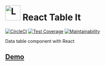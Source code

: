 <h1><img src="https://user-images.githubusercontent.com/9393444/64570426-809f0a00-d358-11e9-9f2d-70c4ba4b5c51.png" width="48" alt="Logo"> React Table It</h1>

[![CircleCI](https://circleci.com/gh/emp-daisy/react-table-it.svg?style=svg)](https://circleci.com/gh/emp-daisy/react-table-it)
[![Test Coverage](https://api.codeclimate.com/v1/badges/16a560e1dcd231b3ef99/test_coverage)](https://codeclimate.com/github/emp-daisy/react-table-it/test_coverage)
[![Maintainability](https://api.codeclimate.com/v1/badges/16a560e1dcd231b3ef99/maintainability)](https://codeclimate.com/github/emp-daisy/react-table-it/maintainability)

Data table component with React

## [Demo](https://emp-daisy.github.io/react-table-it)


